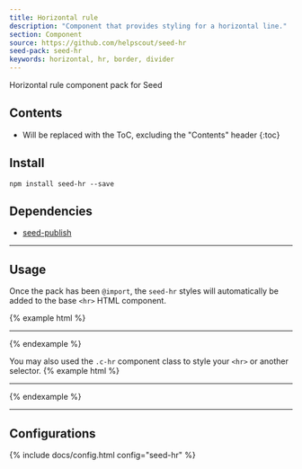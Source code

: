 ```yaml
---
title: Horizontal rule
description: "Component that provides styling for a horizontal line."
section: Component
source: https://github.com/helpscout/seed-hr
seed-pack: seed-hr
keywords: horizontal, hr, border, divider
---
```


Horizontal rule component pack for Seed

## Contents

* Will be replaced with the ToC, excluding the "Contents" header
{:toc}

## Install

```
npm install seed-hr --save
```


## Dependencies

* [seed-publish](/seed/packs/seed-publish)



---


## Usage

Once the pack has been `@import`, the `seed-hr` styles will automatically be added to the base `<hr>` HTML component.

{% example html %}
<hr>
{% endexample %}

You may also used the `.c-hr` component class to style your `<hr>` or another selector.
{% example html %}
<hr class="c-hr">
<div class="c-hr"></div>
{% endexample %}



---



## Configurations

{% include docs/config.html config="seed-hr" %}
